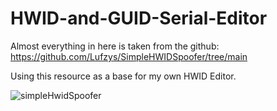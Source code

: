 # HWID-and-GUID-Serial-Editor

Almost everything in here is taken from the github:
https://github.com/Lufzys/SimpleHWIDSpoofer/tree/main

Using this resource as a base for my own HWID Editor.

![simpleHwidSpoofer]([https://raw.githubusercontent.com/Lufzys/SimpleHWIDSpoofer/main/simpleHwidSpoofer.PNG?raw=true)
